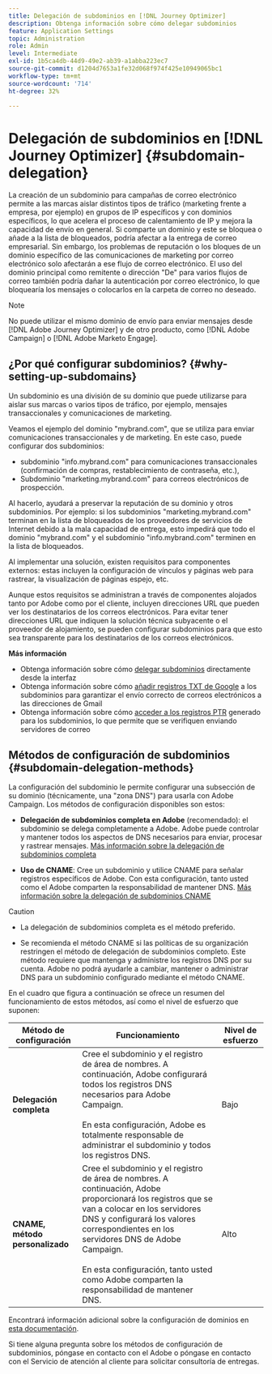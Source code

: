 ```yaml
---
title: Delegación de subdominios en [!DNL Journey Optimizer]
description: Obtenga información sobre cómo delegar subdominios
feature: Application Settings
topic: Administration
role: Admin
level: Intermediate
exl-id: 1b5ca4db-44d9-49e2-ab39-a1abba223ec7
source-git-commit: d1204d7653a1fe32d068f974f425e10949065bc1
workflow-type: tm+mt
source-wordcount: '714'
ht-degree: 32%

---
```


# Delegación de subdominios en [!DNL Journey Optimizer] {#subdomain-delegation}

La creación de un subdominio para campañas de correo electrónico permite a las marcas aislar distintos tipos de tráfico (marketing frente a empresa, por ejemplo) en grupos de IP específicos y con dominios específicos, lo que acelera el proceso de calentamiento de IP y mejora la capacidad de envío en general. Si comparte un dominio y este se bloquea o añade a la lista de bloqueados, podría afectar a la entrega de correo empresarial. Sin embargo, los problemas de reputación o los bloques de un dominio específico de las comunicaciones de marketing por correo electrónico solo afectarán a ese flujo de correo electrónico. El uso del dominio principal como remitente o dirección &quot;De&quot; para varios flujos de correo también podría dañar la autenticación por correo electrónico, lo que bloquearía los mensajes o colocarlos en la carpeta de correo no deseado.

>[!NOTE]
>
>No puede utilizar el mismo dominio de envío para enviar mensajes desde [!DNL Adobe Journey Optimizer] y de otro producto, como [!DNL Adobe Campaign] o [!DNL Adobe Marketo Engage].

## ¿Por qué configurar subdominios?  {#why-setting-up-subdomains}

Un subdominio es una división de su dominio que puede utilizarse para aislar sus marcas o varios tipos de tráfico, por ejemplo, mensajes transaccionales y comunicaciones de marketing.

Veamos el ejemplo del dominio &quot;mybrand.com&quot;, que se utiliza para enviar comunicaciones transaccionales y de marketing. En este caso, puede configurar dos subdominios:

* subdominio &quot;info.mybrand.com&quot; para comunicaciones transaccionales (confirmación de compras, restablecimiento de contraseña, etc.),
* Subdominio &quot;marketing.mybrand.com&quot; para correos electrónicos de prospección.

Al hacerlo, ayudará a preservar la reputación de su dominio y otros subdominios. Por ejemplo: si los subdominios &quot;marketing.mybrand.com&quot; terminan en la lista de bloqueados de los proveedores de servicios de Internet debido a la mala capacidad de entrega, esto impedirá que todo el dominio &quot;mybrand.com&quot; y el subdominio &quot;info.mybrand.com&quot; terminen en la lista de bloqueados.

Al implementar una solución, existen requisitos para componentes externos: estas incluyen la configuración de vínculos y páginas web para rastrear, la visualización de páginas espejo, etc.

Aunque estos requisitos se administran a través de componentes alojados tanto por Adobe como por el cliente, incluyen direcciones URL que pueden ver los destinatarios de los correos electrónicos. Para evitar tener direcciones URL que indiquen la solución técnica subyacente o el proveedor de alojamiento, se pueden configurar subdominios para que esto sea transparente para los destinatarios de los correos electrónicos.

**Más información**

* Obtenga información sobre cómo [delegar subdominios](delegate-subdomain.md) directamente desde la interfaz
* Obtenga información sobre cómo [añadir registros TXT de Google](google-txt.md) a los subdominios para garantizar el envío correcto de correos electrónicos a las direcciones de Gmail
* Obtenga información sobre cómo [acceder a los registros PTR](ptr-records.md) generado para los subdominios, lo que permite que se verifiquen enviando servidores de correo

## Métodos de configuración de subdominios {#subdomain-delegation-methods}

La configuración del subdominio le permite configurar una subsección de su dominio (técnicamente, una &quot;zona DNS&quot;) para usarla con Adobe Campaign. Los métodos de configuración disponibles son estos:

* **Delegación de subdominios completa en Adobe** (recomendado): el subdominio se delega completamente a Adobe. Adobe puede controlar y mantener todos los aspectos de DNS necesarios para enviar, procesar y rastrear mensajes. [Más información sobre la delegación de subdominios completa](delegate-subdomain.md#full-subdomain-delegation)

* **Uso de CNAME**: Cree un subdominio y utilice CNAME para señalar registros específicos de Adobe. Con esta configuración, tanto usted como el Adobe comparten la responsabilidad de mantener DNS. [Más información sobre la delegación de subdominios CNAME](delegate-subdomain.md#cname-subdomain-delegation)

>[!CAUTION]
>
>* La delegación de subdominios completa es el método preferido.
>
>* Se recomienda el método CNAME si las políticas de su organización restringen el método de delegación de subdominios completo. Este método requiere que mantenga y administre los registros DNS por su cuenta. Adobe no podrá ayudarle a cambiar, mantener o administrar DNS para un subdominio configurado mediante el método CNAME.


En el cuadro que figura a continuación se ofrece un resumen del funcionamiento de estos métodos, así como el nivel de esfuerzo que suponen:

| Método de configuración | Funcionamiento | Nivel de esfuerzo |
|---|---|---|
| **Delegación completa** | Cree el subdominio y el registro de área de nombres. A continuación, Adobe configurará todos los registros DNS necesarios para Adobe Campaign.<br/><br/>En esta configuración, Adobe es totalmente responsable de administrar el subdominio y todos los registros DNS. | Bajo |
| **CNAME, método personalizado** | Cree el subdominio y el registro de área de nombres. A continuación, Adobe proporcionará los registros que se van a colocar en los servidores DNS y configurará los valores correspondientes en los servidores DNS de Adobe Campaign.<br/><br/>En esta configuración, tanto usted como Adobe comparten la responsabilidad de mantener DNS. | Alto |

Encontrará información adicional sobre la configuración de dominios en [esta documentación](https://experienceleague.adobe.com/docs/deliverability-learn/deliverability-best-practice-guide/additional-resources/product-specific-resources/campaign/ac-domain-name-setup.html).

Si tiene alguna pregunta sobre los métodos de configuración de subdominios, póngase en contacto con el Adobe o póngase en contacto con el Servicio de atención al cliente para solicitar consultoría de entregas.
